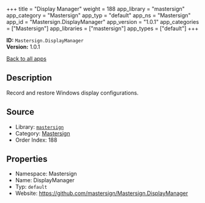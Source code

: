 ﻿+++
title = "Display Manager"
weight = 188
app_library = "mastersign"
app_category = "Mastersign"
app_typ = "default"
app_ns = "Mastersign"
app_id = "Mastersign.DisplayManager"
app_version = "1.0.1"
app_categories = ["Mastersign"]
app_libraries = ["mastersign"]
app_types = ["default"]
+++

**ID:** `Mastersign.DisplayManager`  
**Version:** 1.0.1  
<!--more-->

[Back to all apps](/apps/)

## Description
Record and restore Windows display configurations.

## Source

* Library: [`mastersign`](/app_libraries/mastersign)
* Category: [Mastersign](/app_categories/mastersign)
* Order Index: 188

## Properties

* Namespace: Mastersign
* Name: DisplayManager
* Typ: `default`
* Website: <https://github.com/mastersign/Mastersign.DisplayManager>

